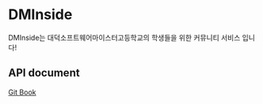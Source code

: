 # DMInside
DMInside는 대덕소프트웨어마이스터고등학교의 학생들을 위한 커뮤니티 서비스 입니다!

## API document
[Git Book](https://eojin-dev.gitbook.io/dminside/)
